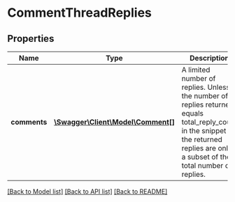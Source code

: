 # CommentThreadReplies

## Properties
Name | Type | Description | Notes
------------ | ------------- | ------------- | -------------
**comments** | [**\Swagger\Client\Model\Comment[]**](Comment.md) | A limited number of replies. Unless the number of replies returned equals total_reply_count in the snippet the returned replies are only a subset of the total number of replies. | [optional] 

[[Back to Model list]](../README.md#documentation-for-models) [[Back to API list]](../README.md#documentation-for-api-endpoints) [[Back to README]](../README.md)


